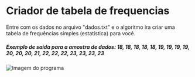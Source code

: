 # Criador de tabela de frequencias
Entre com os dados no arquivo "dados.txt" e o algoritmo ira criar uma tabela de frequências simples (estatística) para você.

##### Exemplo de saida para a amostra de dados: 18, 18, 18, 18, 18, 19, 19, 19, 19, 20, 20, 20, 21, 22, 22, 22, 23, 23, 23, 23
![Imagem do programa](https://user-images.githubusercontent.com/48874910/76155154-fa753d80-60c6-11ea-8574-b538c2fede7d.png)
